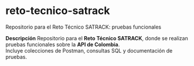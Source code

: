 # reto-tecnico-satrack
Repositorio para el Reto Técnico SATRACK: pruebas funcionales 


**Descripción**
Repositorio para el **Reto Técnico SATRACK**, donde se realizan pruebas funcionales sobre la **API de Colombia**.  
Incluye colecciones de Postman, consultas SQL y documentación de pruebas.
